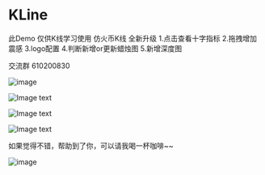 # KLine 
此Demo 仅供K线学习使用 
仿火币K线 全新升级 
1.点击查看十字指标
2.拖拽增加震感
3.logo配置
4.判断新增or更新蜡烛图
5.新增深度图

交流群 610200830

![image](https://github.com/mercyxu/KLine/blob/master/Image/WechatIMG1.jpeg)

![Image text](https://github.com/mercyxu/KLine/blob/master/Image/WechatIMG2.jpeg)

![Image text](https://github.com/mercyxu/KLine/blob/master/Image/WechatIMG4.jpeg)

![Image text](https://github.com/mercyxu/KLine/blob/master/Image/WechatIMG5.jpeg)


如果觉得不错，帮助到了你，可以请我喝一杯咖啡~~

![image](https://github.com/mercyxu/KLine/blob/master/Image/WechatIMG8.jpeg)
